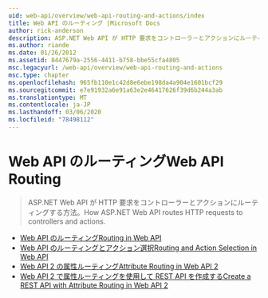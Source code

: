 ```yaml
---
uid: web-api/overview/web-api-routing-and-actions/index
title: Web API のルーティング |Microsoft Docs
author: rick-anderson
description: ASP.NET Web API が HTTP 要求をコントローラーとアクションにルーティングする方法。
ms.author: riande
ms.date: 01/26/2012
ms.assetid: 8447679a-2556-4411-b758-bbe55cfa4805
msc.legacyurl: /web-api/overview/web-api-routing-and-actions
msc.type: chapter
ms.openlocfilehash: 965fb110e1c42d8e6ebe198da4a904e1601bcf29
ms.sourcegitcommit: e7e91932a6e91a63e2e46417626f39d6b244a3ab
ms.translationtype: MT
ms.contentlocale: ja-JP
ms.lasthandoff: 03/06/2020
ms.locfileid: "78498112"
---
```

# <a name="web-api-routing"></a><span data-ttu-id="0bdec-103">Web API のルーティング</span><span class="sxs-lookup"><span data-stu-id="0bdec-103">Web API Routing</span></span>

> <span data-ttu-id="0bdec-104">ASP.NET Web API が HTTP 要求をコントローラーとアクションにルーティングする方法。</span><span class="sxs-lookup"><span data-stu-id="0bdec-104">How ASP.NET Web API routes HTTP requests to controllers and actions.</span></span>

- [<span data-ttu-id="0bdec-105">Web API のルーティング</span><span class="sxs-lookup"><span data-stu-id="0bdec-105">Routing in Web API</span></span>](routing-in-aspnet-web-api.md)
- [<span data-ttu-id="0bdec-106">Web API のルーティングとアクション選択</span><span class="sxs-lookup"><span data-stu-id="0bdec-106">Routing and Action Selection in Web API</span></span>](routing-and-action-selection.md)
- [<span data-ttu-id="0bdec-107">Web API 2 の属性ルーティング</span><span class="sxs-lookup"><span data-stu-id="0bdec-107">Attribute Routing in Web API 2</span></span>](attribute-routing-in-web-api-2.md)
- [<span data-ttu-id="0bdec-108">Web API 2 で属性ルーティングを使用して REST API を作成する</span><span class="sxs-lookup"><span data-stu-id="0bdec-108">Create a REST API with Attribute Routing in Web API 2</span></span>](create-a-rest-api-with-attribute-routing.md)

